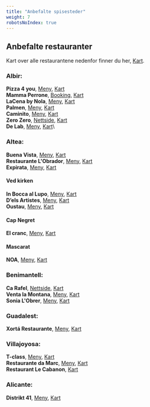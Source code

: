 ```yaml
---
title: "Anbefalte spisesteder"
weight: 7
robotsNoIndex: true
---
```


## Anbefalte restauranter

Kart over alle restaurantene nedenfor finner du her, [Kart](https://goo.gl/maps/qaBBAcQwqNken1d68).

### Albir:

**Pizza 4 you**, [Meny](https://pizza4u.es/en/menu/), [Kart](https://goo.gl/maps/rmptJrDYUtaAAiM19)\
**Mamma Perrone**, [Booking](https://www.covermanager.com/reserve/module_restaurant/restaurante-mammaperrone/english), [Kart](https://goo.gl/maps/fevpZyJnGcVq2YxFA)\
**LaCena by Nola**, [Meny](https://lacenabynola.com/#menu), [Kart](https://goo.gl/maps/gb5rdCiX8P5jRX8z8)\
**Palmen**, [Meny](https://www.palmenrestaurant.com/#section-menu), [Kart](https://goo.gl/maps/ifChBWhYq5GE94nn7)\
**Caminito**, [Meny](https://caminitoargentiniangrillinglish.blogspot.com/2019/03/menu.html), [Kart](https://goo.gl/maps/UnHiSTBdQvfDhAu86)\
**Zero Zero**, [Nettside](https://zerozeroaltea.com/), [Kart](https://goo.gl/maps/LqhNjAzy4iprq1rp9)\
**De Lab**, [Meny](https://buonmenu.com/delab), [Kart](https://goo.gl/maps/8y5cX3FuagXvyXNHA)\

### Altea:

**Buena Vista**, [Meny](https://www.thefork.es/restaurante/buena-vista-food-and-drinks-r712309/menu#booking=), [Kart](https://goo.gl/maps/353TqV5j2n4LVNCP6)\
**Restaurante L'Obrador**, [Meny](https://www.restaurantelobrador.com/Carta-de-Platos/), [Kart](https://goo.gl/maps/v9gLzTiRDFVR3uFd8)\
**Expirata**, [Meny](http://xefpirata.es/en/menu/), [Kart](https://goo.gl/maps/2t1ZZVVUJXHaMsMD8)

#### Ved kirken

**In Bocca al Lupo**, [Meny](https://inboccaallupoalicante.es/altea/), [Kart](https://goo.gl/maps/7oipk72CiUUaqhai7)\
**D’els Artistes**, [Meny](http://losartistasrestaurante.com/en/the-menu), [Kart](https://goo.gl/maps/gB7g9bj2L95MV2qE7)\
**Oustau**, [Meny](https://www.oustau.es/pages/carta), [Kart](https://goo.gl/maps/yoTT7VMdQY75VYcB6)

#### Cap Negret

**El cranc**, [Meny](https://www.elcranc.com/menu), [Kart](https://goo.gl/maps/fibKvzR2ZozDs3Tw8)

#### Mascarat

**NOA**, [Meny](http://noalounge.es/our-menu/), [Kart](https://goo.gl/maps/537vCB3yFEZhuAgk7)

### Benimantell:

**Ca Rafel**, [Nettside](https://mesoncarafelbenimantell.eatbu.com/?lang=en), [Kart](https://goo.gl/maps/AuwWGfSsb1XKXjPr6)\
**Venta la Montana**, [Meny](https://ventalamuntanya.negocio.site/), [Kart](https://goo.gl/maps/o1WQbrJzaR8XGvzeA)\
**Sonia L'Obrer**, [Meny](https://sonialobrer.eatbu.com/?lang=en#menu), [Kart](https://goo.gl/maps/j5Zus2QuwKtceyYW6)

### Guadalest:

**Xortá Restaurante**, [Meny](https://www.instagram.com/stories/highlights/18182155831080911/), [Kart](https://goo.gl/maps/jY9w54ZDg1SC38Zv8)

### Villajoyosa:

**T-class**, [Meny](https://www.tclass.es/en/menu/), [Kart](https://goo.gl/maps/P5m53QFn85m8rPjv9)\
**Restaurante da Marc**, [Meny](https://restaurantepizzeriadamarc.com/#men%C3%BA), [Kart](https://goo.gl/maps/oDysLWqUy6eBEcb77)\
**Restaurant Le Cabanon**, [Kart](https://goo.gl/maps/DU9StFKeJoNQ3mbn9)

### Alicante:

**Distrikt 41**, [Meny](https://distrikt41.es/menu/), [Kart](https://goo.gl/maps/mnuDVgQxRSRsDHny6)
